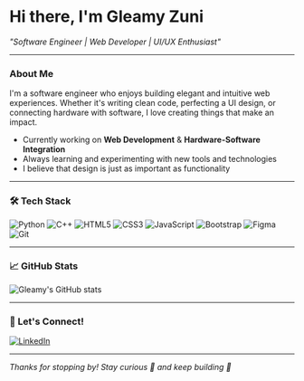 # Hi there, I'm Gleamy Zuni 

 *"Software Engineer | Web Developer | UI/UX Enthusiast"*

---

### About Me
I'm a software engineer who enjoys building elegant and intuitive web experiences. Whether it's writing clean code, perfecting a UI design, or connecting hardware with software, I love creating things that make an impact.

- Currently working on **Web Development** & **Hardware-Software Integration**
- Always learning and experimenting with new tools and technologies
- I believe that design is just as important as functionality

---

### 🛠️ Tech Stack
![Python](https://img.shields.io/badge/-Python-333333?style=flat&logo=python)
![C++](https://img.shields.io/badge/-C++-333333?style=flat&logo=cplusplus)
![HTML5](https://img.shields.io/badge/-HTML5-333333?style=flat&logo=html5)
![CSS3](https://img.shields.io/badge/-CSS3-333333?style=flat&logo=css3)
![JavaScript](https://img.shields.io/badge/-JavaScript-333333?style=flat&logo=javascript)
![Bootstrap](https://img.shields.io/badge/-Bootstrap-333333?style=flat&logo=bootstrap)
![Figma](https://img.shields.io/badge/-Figma-333333?style=flat&logo=figma)
![Git](https://img.shields.io/badge/-Git-333333?style=flat&logo=git)


---

### 📈 GitHub Stats
![Gleamy's GitHub stats](https://github-readme-stats.vercel.app/api?username=gleamyzuni&show_icons=true&theme=radical)

---

### 🔗 Let's Connect!
[![LinkedIn](https://img.shields.io/badge/-LinkedIn-0077B5?style=flat&logo=linkedin&logoColor=white)](https://www.linkedin.com/in/gleamy-zuni-21539b365)

---

_Thanks for stopping by! Stay curious 🌱 and keep building 🚀_
